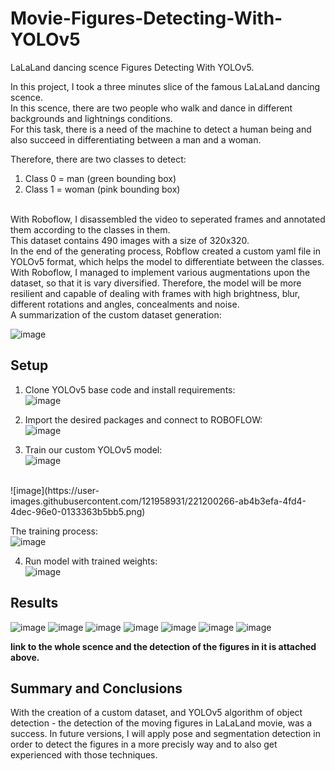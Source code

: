 # Movie-Figures-Detecting-With-YOLOv5

LaLaLand dancing scence Figures Detecting With YOLOv5.

In this project, I took a three minutes slice of the famous LaLaLand dancing scence.<br>
In this scence, there are two people who walk and dance in different backgrounds and lightnings conditions.<br>
For this task, there is a need of the machine to detect a human being and also succeed in differentiating between a man and a woman.<br>

Therefore, there are two classes to detect:<br>
1. Class 0 = man (green bounding box)
2. Class 1 = woman (pink bounding box)
<br>
With Roboflow, I disassembled the video to seperated frames and annotated them according to the classes in them.<br>
This dataset contains 490 images with a size of 320x320.<br>
In the end of the generating process, Robflow created a custom yaml file in YOLOv5 format, which helps the model to differentiate between the classes.
With Roboflow, I managed to implement various augmentations upon the dataset, so that it is vary diversified. Therefore, the model will be more resilient and capable of dealing with frames with high brightness, blur, different rotations and angles, concealments and noise.

<br>
A summarization of the custom dataset generation:

![image](https://user-images.githubusercontent.com/121958931/220985357-962bca8c-5e70-4fab-8562-ad8a69bab14a.png)

## Setup

1. Clone YOLOv5 base code and install requirements:<br>
![image](https://user-images.githubusercontent.com/121958931/221199978-5398b993-be62-4d56-a2fd-fb0320e5dda8.png)


2. Import the desired packages and connect to ROBOFLOW:<br>
![image](https://user-images.githubusercontent.com/121958931/221200074-6eb15bb7-2eaf-4828-825f-74ff0c1a5fd4.png)


3. Train our custom YOLOv5 model:<br>
![image](https://user-images.githubusercontent.com/121958931/221200114-7ba017ec-802d-4710-af85-bac62b361696.png)
<br>
![image](https://user-images.githubusercontent.com/121958931/221200266-ab4b3efa-4fd4-4dec-96e0-0133363b5bb5.png)

The training process:<br>
![image](https://user-images.githubusercontent.com/121958931/221200144-e33ea665-16dd-4a6c-850a-75409fb6ead2.png)

4. Run model with trained weights:<br>
![image](https://user-images.githubusercontent.com/121958931/221200372-f9a48d05-0cfe-4ff9-9a4d-528dccc058bf.png)

## Results 

![image](https://user-images.githubusercontent.com/121958931/221199843-56afca88-ab35-4d3a-86a9-b602abb9a3cf.png)
![image](https://user-images.githubusercontent.com/121958931/221201060-a905c716-281c-4a4c-a9ea-ef4cc77c67e7.png)
![image](https://user-images.githubusercontent.com/121958931/221201088-d05b9ed4-d194-4efd-86ef-4f19f456fba9.png)
![image](https://user-images.githubusercontent.com/121958931/221201106-2937db58-3b84-419b-b7f2-8eec241ddc24.png)
![image](https://user-images.githubusercontent.com/121958931/221201124-ebe17b59-9467-46ad-926c-60145c4e8f1b.png)
![image](https://user-images.githubusercontent.com/121958931/221201167-ccda313c-c95c-4f78-89ea-3f4a40394d75.png)
![image](https://user-images.githubusercontent.com/121958931/221201145-3fa01688-bffd-49c4-a22c-9b4847beae69.png)

**link to the whole scence and the detection of the figures in it is attached above.**


## Summary and Conclusions

With the creation of a custom dataset, and YOLOv5 algorithm of object detection - the detection of the moving figures in LaLaLand movie, was a success.
In future versions, I will apply pose and segmentation detection in order to detect the figures in a more precisly way and to also get experienced with those techniques. 

